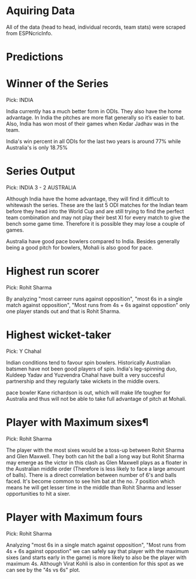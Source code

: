 # Aquiring Data

All of the data (head to head, individual records, team stats) were scraped from ESPNcricInfo.

# Predictions

# Winner of the Series

Pick: INDIA

India currently has a much better form in ODIs. They also have the home advantage. In India the pitches are more flat generally so it’s easier to bat. Also, India has won most of their games when Kedar Jadhav was in the team.

India's win percent in all ODIs for the last two years is around 77% while Australia's is only 18.75%

# Series Output

Pick: INDIA 3 - 2 AUSTRALIA

Although India have the home advantage, they will find it difficult to whitewash the series. These are the last 5 ODI matches for the Indian team before they head into the World Cup and are still trying to find the perfect team combination and may not play their best XI for every match to give the bench some game time. Therefore it is possible they may lose a couple of games.

Australia have good pace bowlers compared to India. Besides generally being a good pitch for bowlers, Mohali is also good for pace.

# Highest run scorer

Pick: Rohit Sharma

By analyzing "most carreer runs against opposition", "most 6s in a single match against opposition", "Most runs from 4s + 6s against oppostion" only one player stands out and that is Rohit Sharma.

# Highest wicket-taker

Pick: Y Chahal

Indian conditions tend to favour spin bowlers. Historically Australian batsmen have not been good players of spin. India's leg-spinning duo, Kuldeep Yadav and Yuzvendra Chahal have built a very succesful partnership and they regularly take wickets in the middle overs.

pace bowler Kane richardson is out, which will make life tougher for Australia and thus will not be able to take full advantage of pitch at Mohali.

# Player with Maximum sixes¶

Pick: Rohit Sharma

The player with the most sixes would be a toss-up between Rohit Sharma and Glen Maxwell. They both can hit the ball a long way but Rohit Sharma may emerge as the victor in this clash as Glen Maxwell plays as a floater in the Australian middle order (Therefore is less likely to face a large amount of balls). There is a direct correlation between number of 6's and balls faced. It's become common to see him bat at the no. 7 position which means he will get lesser time in the middle than Rohit Sharma and lesser opportunities to hit a sixer.

# Player with Maximum fours

Pick: Rohit Sharma

Analyzing "most 6s in a single match against opposition", "Most runs from 4s + 6s against oppostion" we can safely say that player with the maximum sixes (and starts early in the game) is more likely to also be the player with maximum 4s. Although Virat Kohli is also in contention for this spot as we can see by the "4s vs 6s" plot.
